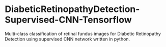 # DiabeticRetinopathyDetection-Supervised-CNN-Tensorflow
 Multi-class classification of retinal fundus images for Diabetic Retinopathy Detection using supervised CNN network written in python.
